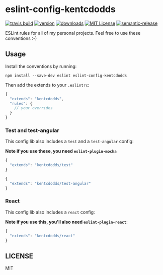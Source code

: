 # eslint-config-kentcdodds

[![travis build](https://img.shields.io/travis/kentcdodds/eslint-config-kentcdodds.svg?style=flat-square)](https://travis-ci.org/kentcdodds/eslint-config-kentcdodds)
[![version](https://img.shields.io/npm/v/eslint-config-kentcdodds.svg?style=flat-square)](http://npm.im/eslint-config-kentcdodds)
[![downloads](https://img.shields.io/npm/dm/eslint-config-kentcdodds.svg?style=flat-square)](http://npm-stat.com/charts.html?package=eslint-config-kentcdodds&from=2015-08-01)
[![MIT License](https://img.shields.io/npm/l/eslint-config-kentcdodds.svg?style=flat-square)](http://opensource.org/licenses/MIT)
[![semantic-release](https://img.shields.io/badge/%20%20%F0%9F%93%A6%F0%9F%9A%80-semantic--release-e10079.svg?style=flat-square)](https://github.com/semantic-release/semantic-release)


ESLint rules for all of my personal projects. Feel free to use these conventions :-)


## Usage

Install the conventions by running:

```
npm install --save-dev eslint eslint-config-kentcdodds
```

Then add the extends to your `.eslintrc`:

```javascript
{
  "extends": "kentcdodds",
  "rules": {
    // your overrides
  }
}
```

### Test and test-angular

This config lib also includes a `test` and a `test-angular` config:

**Note if you use these, you need `eslint-plugin-mocha`** 

```javascript
{
  "extends": "kentcdodds/test"
}
```

```javascript
{
  "extends": "kentcdodds/test-angular"
}
```

### React

This config lib also includes a `react` config:

**Note if you use this, you'll also need `eslint-plugin-react`**:

```javascript
{
  "extends": "kentcdodds/react"
}
```

## LICENSE

MIT

